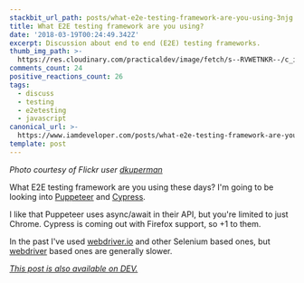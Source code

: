 ```yaml
---
stackbit_url_path: posts/what-e2e-testing-framework-are-you-using-3njg
title: ‪What E2E testing framework are you using?
date: '2018-03-19T00:24:49.342Z'
excerpt: Discussion about end to end (E2E) testing frameworks.
thumb_img_path: >-
  https://res.cloudinary.com/practicaldev/image/fetch/s--RVWETNKR--/c_imagga_scale,f_auto,fl_progressive,h_420,q_auto,w_1000/https://thepracticaldev.s3.amazonaws.com/i/0e73045dnzv7luijm1d1.jpg
comments_count: 24
positive_reactions_count: 26
tags:
  - discuss
  - testing
  - e2etesting
  - javascript
canonical_url: >-
  https://www.iamdeveloper.com/posts/what-e2e-testing-framework-are-you-using-3njg/
template: post
---
```



*Photo courtesy of Flickr user [dkuperman](https://www.flickr.com/photos/dkuperman/5999888524/in/photolist-a9bZPS-btgb8B-5KoXPH-6Bp3Zi-b25aPB-65Z45C-a2rgTW-kqrHrq-aMNivF-4tQ2MJ-7haMZc-BQPB7-evkxu6-6k4agk-g9nHvQ-DrRQxa-56TVCr-af1Fu5-b25aLH-4RhZVg-7cQVvp-6hng3g-rgsoGG-5Xqh7r-isuz3j-by4zqS-8qejkV-4usPqP-3LjhUy-aj98uL-8UGuN7-9vEhvt-a6Dabg-cPusgs-dBq9tZ-fLpBgB-bnSvXH-6fBvf-a6G2LN-64D62u-9mQAZx-4Uf5oA-TB9pFt-6Rj6Zk-2PAFt-2Yas-dDXxVL-P14Ld-fbYEL2-cgzKAb)*

‪What E2E testing framework are you using these days? I'm going to be looking into [Puppeteer](https://github.com/GoogleChrome/puppeteer) and [Cypress](https://cypress.io).

I like that Puppeteer uses async/await in their API, but you're limited to just Chrome. Cypress is coming out with Firefox support, so +1 to them. 

In the past I've used [webdriver.io](http://webdriver.io) and other Selenium based ones, but [webdriver](https://www.w3.org/TR/webdriver) based ones are generally slower.

*[This post is also available on DEV.](https://dev.to/nickytonline/what-e2e-testing-framework-are-you-using-3njg)*


<script>
const parent = document.getElementsByTagName('head')[0];
const script = document.createElement('script');
script.type = 'text/javascript';
script.src = 'https://cdnjs.cloudflare.com/ajax/libs/iframe-resizer/4.1.1/iframeResizer.min.js';
script.charset = 'utf-8';
script.onload = function() {
    window.iFrameResize({}, '.liquidTag');
};
parent.appendChild(script);
</script>    
